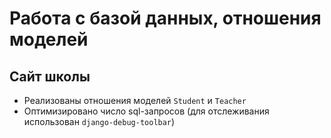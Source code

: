 # Работа с базой данных, отношения моделей
## Сайт школы

- Реализованы отношения моделей `Student` и `Teacher` 
- Оптимизировано число sql-запросов (для отслеживания использован `django-debug-toolbar`) 


